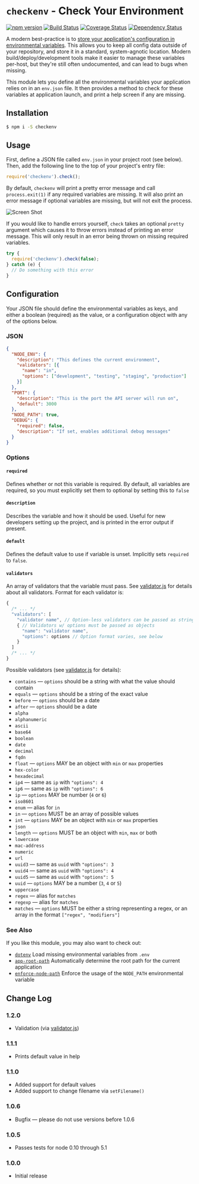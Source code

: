 # `checkenv` - Check Your Environment

[![npm version](https://badge.fury.io/js/checkenv.svg)](https://www.npmjs.com/package/checkenv) [![Build Status](https://travis-ci.org/inxilpro/node-checkenv.svg)](https://travis-ci.org/inxilpro/node-checkenv) [![Coverage Status](https://coveralls.io/repos/inxilpro/node-checkenv/badge.svg?branch=master&service=github)](https://coveralls.io/github/inxilpro/node-checkenv?branch=master) [![Dependency Status](https://david-dm.org/inxilpro/node-checkenv.svg)](https://david-dm.org/inxilpro/node-checkenv)

A modern best-practice is to [store your application's configuration in environmental variables](http://12factor.net/config).  This allows you to keep all config data outside of your repository, and store it in a standard, system-agnotic location.  Modern build/deploy/development tools make it easier to manage these variables per-host, but they're still often undocumented, and can lead to bugs when missing.

This module lets you define all the environmental variables your application relies on in an `env.json` file.  It then provides a method to check for these variables at application launch, and print a help screen if any are missing.

## Installation

``` bash
$ npm i -S checkenv
```

## Usage

First, define a JSON file called `env.json` in your project root (see below).  Then, add the following line to the top of your project's entry file:

``` js
require('checkenv').check();
```

By default, `checkenv` will print a pretty error message and call `process.exit(1)` if any required variables are missing.  It will also print an error message if optional variables are missing, but will not exit the process.

![Screen Shot](https://cloud.githubusercontent.com/assets/21592/11595855/8f5cb9d6-9a7f-11e5-9128-376f91fd6d1a.jpg)

If you would like to handle errors yourself, `check` takes an optional `pretty` argument which causes it to throw errors instead of printing an error message.  This will only result in an error being thrown on missing required variables.

``` js
try {
  require('checkenv').check(false);
} catch (e) {
  // Do something with this error
}
```

## Configuration

Your JSON file should define the environmental variables as keys, and either a boolean (required) as the value, or a configuration object with any of the options below.

### JSON
``` json
{
  "NODE_ENV": {
    "description": "This defines the current environment",
    "validators": [{
      "name": "in",
      "options": ["development", "testing", "staging", "production"]
    }]
  },
  "PORT": {
    "description": "This is the port the API server will run on",
    "default": 3000
  },
  "NODE_PATH": true,
  "DEBUG": {
    "required": false,
    "description": "If set, enables additional debug messages"
  }
}
```

### Options

#### `required`

Defines whether or not this variable is required.  By default, all variables are required, so you must explicitly set them to optional by setting this to `false`

#### `description`

Describes the variable and how it should be used. Useful for new developers setting up the project, and is printed in the error output if present.

#### `default`

Defines the default value to use if variable is unset. Implicitly sets `required` to `false`.

#### `validators`

An array of validators that the variable must pass.  See [validator.js](https://github.com/chriso/validator.js) for details about all validators.  Format for each validator is:

``` javascript
{
  /* ... */
  "validators": [
    "validator name", // Option-less validators can be passed as strings
    { // Validators w/ options must be passed as objects
      "name": "validator name",
      "options": options // Option format varies, see below
    }
  ]
  /* ... */
}
```

Possible validators (see [validator.js](https://github.com/chriso/validator.js) for details):

  - `contains` — `options` should be a string with what the value should contain
  - `equals` — `options` should be a string of the exact value
  - `before` — `options` should be a date
  - `after` — `options` should be a date
  - `alpha`
  - `alphanumeric`
  - `ascii`
  - `base64`
  - `boolean`
  - `date`
  - `decimal`
  - `fqdn`
  - `float` — `options` MAY be an object with `min` or `max` properties
  - `hex-color`
  - `hexadecimal`
  - `ip4` — same as `ip` with `"options": 4`
  - `ip6` — same as `ip` with `"options": 6`
  - `ip` — `options` MAY be number (`4` or `6`)
  - `iso8601`
  - `enum` — alias for `in`
  - `in` — `options` MUST be an array of possible values
  - `int` — `options` MAY be an object with `min` or `max` properties
  - `json`
  - `length` — `options` MUST be an object with `min`, `max` or both
  - `lowercase`
  - `mac-address`
  - `numeric`
  - `url`
  - `uuid3` — same as `uuid` with `"options": 3`
  - `uuid4` — same as `uuid` with `"options": 4`
  - `uuid5` — same as `uuid` with `"options": 5`
  - `uuid` — `options` MAY be a number (`3`, `4` or `5`)
  - `uppercase`
  - `regex` — alias for `matches`
  - `regexp` — alias for `matches`
  - `matches` — `options` MUST be either a string representing a regex, or an array in the format `["regex", "modifiers"]`

### See Also

If you like this module, you may also want to check out:

  - [`dotenv`](https://github.com/motdotla/dotenv) Load missing environmental variables from `.env`
  - [`app-root-path`](https://github.com/inxilpro/node-app-root-path) Automatically determine 
    the root path for the current application
  - [`enforce-node-path`](https://github.com/inxilpro/enforce-node-path) Enforce the usage of 
    the `NODE_PATH` environmental variable

## Change Log

### 1.2.0
  - Validation (via [validator.js](https://github.com/chriso/validator.js))

### 1.1.1
  - Prints default value in help

### 1.1.0
  - Added support for default values
  - Added support to change filename via `setFilename()`

### 1.0.6
  - Bugfix — please do not use versions before 1.0.6

### 1.0.5
  - Passes tests for node 0.10 through 5.1

### 1.0.0
  - Initial release
